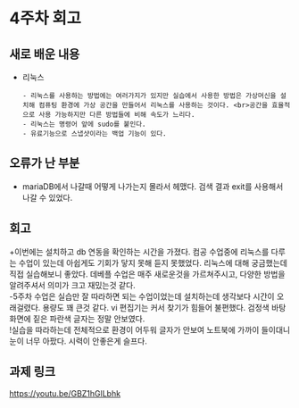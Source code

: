 # 4주차 회고
## 새로 배운 내용
- 리눅스

      - 리눅스를 사용하는 방법에는 여러가지가 있지만 실습에서 사용한 방법은 가상머신을 설치해 컴퓨팅 환경에 가상 공간을 만들어서 리눅스를 사용하는 것이다. <br>공간을 효율적으로 사용 가능하지만 다른 방법들에 비해 속도가 느리다.
      - 리눅스는 명령어 앞에 sudo를 붙인다.
      - 유료기능으로 스냅샷이라는 백업 기능이 있다.


## 오류가 난 부분
- mariaDB에서 나갈때 어떻게 나가는지 몰라서 헤맸다. 검색 결과 exit를 사용해서 나갈 수 있었다.

## 회고
+이번에는 설치하고 db 연동을 확인하는 시간을 가졌다. 컴공 수업중에 리눅스를 다루는 수업이 있는데 아쉽게도 기회가 닿지 못해 듣지 못했었다. 리눅스에 대해 궁금했는데 직접 실습해보니 좋았다. 데베플 수업은 매주 새로운것을 가르쳐주시고, 다양한 방법을 알려주셔서 의미가 크고 재밌는것 같다.
<br>-5주차 수업은 실습만 잘 따라하면 되는 수업이었는데 설치하는데 생각보다 시간이 오래걸렸다. 용량도 꽤 큰것 같다. vi 편집기는 커서 찾기가 힘들어 불편했다. 검정색 바탕화면에 짙은 파란색 글자는 정말 안보였다.
<br>!실습을 따라하는데 전체적으로 환경이 어두워 글자가 안보여 노트북에 가까이 들이대니 눈이 너무 아팠다. 시력이 안좋은게 슬프다.

## 과제 링크
<https://youtu.be/GBZ1hGlLbhk>
     
      
      
